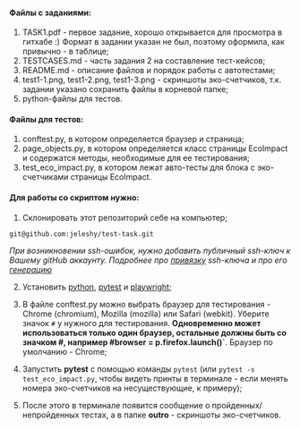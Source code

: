 #### Файлы с заданиями:
1. TASK1.pdf - первое задание, хорошо открывается для просмотра в гитхабе :) Формат в задании указан не был, поэтому оформила, как привычно - в таблице;
2. TESTCASES.md - часть задания 2 на составление тест-кейсов;
3. README.md - описание файлов и порядок работы с автотестами;
4. test1-1.png, test1-2.png, test1-3.png - скриншоты эко-счетчиков, т.к.  задании указано сохранить файлы в корневой папке;
5. python-файлы для тестов.

#### Файлы для тестов:

1. conftest.py, в котором определяется браузер и страница;
2. page_objects.py, в котором определяется класс страницы EcoImpact и содержатся методы, необходимые для ее тестирования;
3. test_eco_impact.py, в котором лежат авто-тесты для блока с эко-счетчиками страницы EcoImpact.

#### Для работы со скриптом нужно: 

1. Склонировать этот репозиторий себе на компьютер;  

`git@github.com:jeleshy/test-task.git`  

*При возникновении ssh-ошибок, нужно добавить публичный ssh-ключ к Вашему gitHub аккаунту. Подробнее про [привязку](https://docs.github.com/en/authentication/connecting-to-github-with-ssh/adding-a-new-ssh-key-to-your-github-account) ssh-ключа и про его [генерацию](https://docs.github.com/en/authentication/connecting-to-github-with-ssh/generating-a-new-ssh-key-and-adding-it-to-the-ssh-agent)*

2. Установить [python](https://www.python.org/about/gettingstarted), [pytest](https://docs.pytest.org/en/8.2.x/getting-started.html) и [playwright](https://playwright.dev/python/docs/intro);

3. В файле conftest.py можно выбрать браузер для тестирования - Chrome (chromium), Mozilla (mozilla) или Safari (webkit). Уберите значок `#` у нужного для тестирования. **Одновременно может использоваться только один браузер, остальные должны быть со значком #, например #browser = p.firefox.launch()`**. Браузер по умолчанию - Chrome;

4. Запустить **pytest** с помощью команды `pytest` (или `pytest -s test_eco_impact.py`, чтобы видеть принты в терминале - если менять номера эко-счетчиков на несуществующие, к примеру);

5. После этого в терминале появится сообщение о пройденных/непройденных тестах, а в папке **outro** - скриншоты эко-счетчиков.